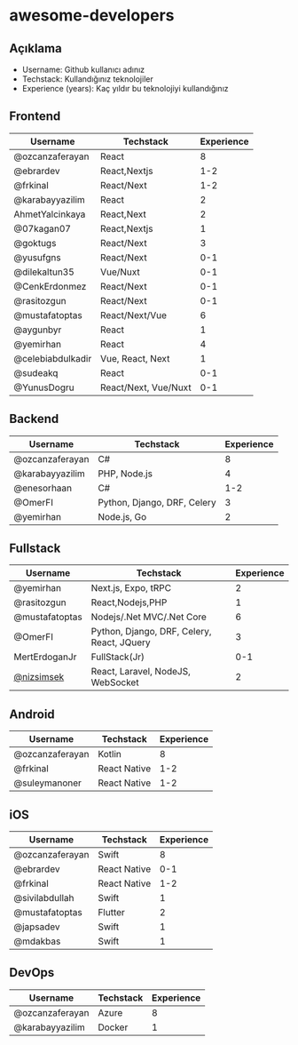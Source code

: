 # awesome-developers

## Açıklama

- Username: Github kullanıcı adınız
- Techstack: Kullandığınız teknolojiler
- Experience (years): Kaç yıldır bu teknolojiyi kullandığınız


## Frontend
| Username        | Techstack    | Experience |
|-----------------|--------------| ---------- |
| @ozcanzaferayan | React        | 8          |
| @ebrardev       | React,Nextjs | 1-2     |
| @frkinal        | React/Next| 1-2        |
| @karabayyazilim | React     | 2          |
| AhmetYalcinkaya | React,Next   | 2         |
| @07kagan07      | React,Nextjs | 1        |
| @goktugs        | React/Next   | 3         |
| @yusufgns       | React/Next   | 0-1        |
| @dilekaltun35   | Vue/Nuxt     | 0-1        |
| @CenkErdonmez   | React/Next| 0-1        |
| @rasitozgun | React/Next | 0-1        |
| @mustafatoptas  | React/Next/Vue| 6          |
| @aygunbyr       | React     | 1          |
| @yemirhan       | React     | 4          |
|@celebiabdulkadir|Vue, React, Next | 1     |
| @sudeakq        | React        | 0-1        |
| @YunusDogru   | React/Next, Vue/Nuxt| 0-1|


## Backend
| Username        | Techstack | Experience |
| --------------- | --------- | ---------- |
| @ozcanzaferayan | C#        | 8          |
| @karabayyazilim | PHP, Node.js | 4       |
| @enesorhaan     | C#        | 1-2        |
| @OmerFI         | Python, Django, DRF, Celery | 3 |
| @yemirhan       | Node.js, Go      | 2    |

## Fullstack

| Username        | Techstack    | Experience |
| --------------- | ------------ | ---------- 
| @yemirhan | Next.js, Expo, tRPC | 2       |
| @rasitozgun        | React,Nodejs,PHP | 1          |
| @mustafatoptas  | Nodejs/.Net MVC/.Net Core | 6          |
| @OmerFI         | Python, Django, DRF, Celery, React, JQuery | 3 |
| MertErdoganJr   | FullStack(Jr)  | 0-1 |
| [@nizsimsek](https://github.com/nizsimsek) | React, Laravel, NodeJS, WebSocket | 2 |

## Android

| Username        | Techstack | Experience |
| --------------- | --------- | ---------- |
| @ozcanzaferayan | Kotlin    | 8          |
| @frkinal        | React Native| 1-2      |
| @suleymanoner   | React Native | 1-2     |

## iOS
| Username        | Techstack  | Experience |
| --------------- | ---------- | ---------- |
| @ozcanzaferayan | Swift      | 8          |
| @ebrardev       | React Native | 0-1      |
| @frkinal        | React Native | 1-2      |
| @sivilabdullah  | Swift      | 1          |
| @mustafatoptas  | Flutter | 2             |
| @japsadev       | Swift      | 1          |
| @mdakbas        | Swift      | 1          |

## DevOps
| Username        | Techstack  | Experience |
| --------------- | ---------- | ---------- |
| @ozcanzaferayan | Azure      | 8          |
| @karabayyazilim | Docker     | 1          |
